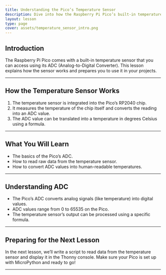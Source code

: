 ```yaml
---
title: Understanding the Pico’s Temperature Sensor
description: Dive into how the Raspberry Pi Pico’s built-in temperature sensor works and how to interact with it programmatically.
layout: lesson
type: page
cover: assets/temperature_sensor_intro.png
---
```


## Introduction

The Raspberry Pi Pico comes with a built-in temperature sensor that you can access using its ADC (Analog-to-Digital Converter). This lesson explains how the sensor works and prepares you to use it in your projects.

---

## How the Temperature Sensor Works

1. The temperature sensor is integrated into the Pico’s RP2040 chip.
2. It measures the temperature of the chip itself and converts the reading into an ADC value.
3. The ADC value can be translated into a temperature in degrees Celsius using a formula.

---

## What You Will Learn

- The basics of the Pico’s ADC.
- How to read raw data from the temperature sensor.
- How to convert ADC values into human-readable temperatures.

---

## Understanding ADC

- The Pico’s ADC converts analog signals (like temperature) into digital values.
- ADC values range from 0 to 65535 on the Pico.
- The temperature sensor’s output can be processed using a specific formula.

---

## Preparing for the Next Lesson

In the next lesson, we’ll write a script to read data from the temperature sensor and display it in the Thonny console. Make sure your Pico is set up with MicroPython and ready to go!

---

